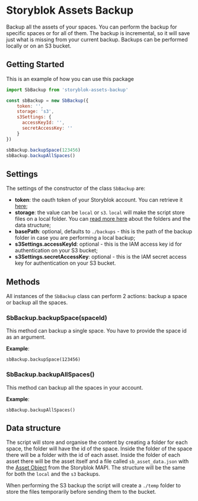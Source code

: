 # Storyblok Assets Backup
Backup all the assets of your spaces. You can perform the backup for specific spaces or for all of them. The backup is incremental, so it will save just what is missing from your current backup. Backups can be performed locally or on an S3 bucket.

## Getting Started
This is an example of how you can use this package

```js
import SbBackup from 'storyblok-assets-backup'

const sbBackup = new SbBackup({
    token: '', 
    storage: 's3',
    s3Settings: {
      accessKeyId: '',
      secretAccessKey: ''
    }
})

sbBackup.backupSpace(123456)
sbBackup.backupAllSpaces()
```

## Settings
The settings of the constructor of the class `SbBackup` are:
- **token**: the oauth token of your Storyblok account. You can retrieve it [here](https://app.storyblok.com/#!/me/account);  
- **storage**: the value can be `local` or `s3`. `local` will make the script store files on a local folder. You can [read more here](#data-structure) about the folders and the data structure;
- **basePath**: optional, defaults to `./backups` - this is the path of the backup folder in case you are performing a local backup;
- **s3Settings.accessKeyId**: optional - this is the IAM access key id for authentication on your S3 bucket;  
- **s3Settings.secretAccessKey**: optional - this is the IAM secret access key for authentication on your S3 bucket.

## Methods
All instances of the `SbBackup` class can perform 2 actions: backup a space or backup all the spaces.

### SbBackup.backupSpace(spaceId)
This method can backup a single space. You have to provide the space id as an argument.

**Example**:
```
sbBackup.backupSpace(123456)
```

### SbBackup.backupAllSpaces()
This method can backup all the spaces in your account.

**Example**:
```
sbBackup.backupAllSpaces()
```

## Data structure
The script will store and organise the content by creating a folder for each space, the folder will have the id of the space. Inside the folder of the space there will be a folder with the id of each asset. Inside the folder of each asset there will be the asset itself and a file called `sb_asset_data.json` with the [Asset Object](https://www.storyblok.com/docs/api/management#core-resources/assets/the-asset-object) from the Storyblok MAPI. The structure will be the same for both the `local` and the `s3` backups.

When performing the S3 backup the script will create a `./temp` folder to store the files temporarily before sending them to the bucket.